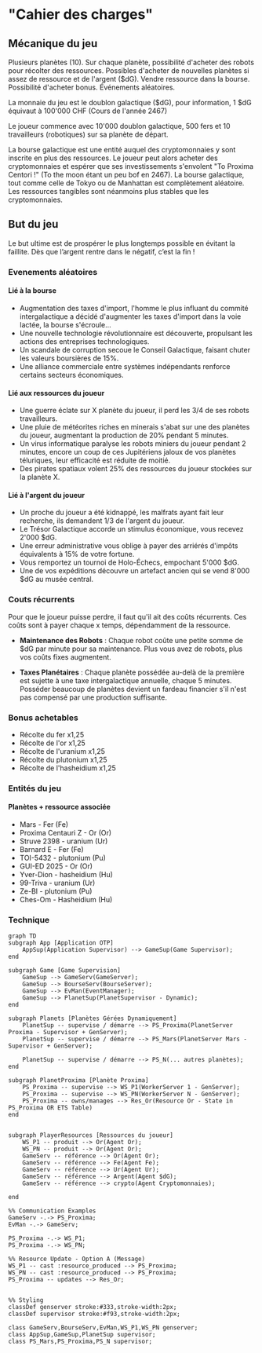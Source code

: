 # "Cahier des charges"

## Mécanique du jeu
Plusieurs planètes (10). Sur chaque planète, possibilité d'acheter des robots pour récolter des ressources. Possibles d'acheter de nouvelles planètes si assez de ressource et de l'argent ($dG). Vendre ressource dans la bourse. Possibilité d'acheter bonus. Événements aléatoires.

La monnaie du jeu est le doublon galactique ($dG), pour information, 1 $dG équivaut à 100'000 CHF (Cours de l'année 2467)

Le joueur commence avec 10'000 doublon galactique, 500 fers et 10 travailleurs (robotiques) sur sa planète de départ.

La bourse galactique est une entité auquel des cryptomonnaies y sont inscrite en plus des ressources. Le joueur peut alors acheter des cryptomonnaies et espérer que ses investissements s'envolent "To Proxima Centori !" (To the moon étant un peu bof en 2467). La bourse galactique, tout comme celle de Tokyo ou de Manhattan est complètement aléatoire. Les ressources tangibles sont néanmoins plus stables que les cryptomonnaies.

## But du jeu 

Le but ultime est de prospérer le plus longtemps possible en évitant la faillite. Dès que l’argent
rentre dans le négatif, c’est la fin !

### Evenements aléatoires

#### Lié à la bourse 
- Augmentation des taxes d'import, l'homme le plus influant du commité intergalactique a décidé d'augmenter les taxes d'import dans la voie lactée, la bourse s'écroule...
- Une nouvelle technologie révolutionnaire est découverte, propulsant les actions des entreprises technologiques.
- Un scandale de corruption secoue le Conseil Galactique, faisant chuter les valeurs boursières de 15%.
- Une alliance commerciale entre systèmes indépendants renforce certains secteurs économiques.

#### Lié aux ressources du joueur
- Une guerre éclate sur X planète du joueur, il perd les 3/4 de ses robots travailleurs.
- Une pluie de météorites riches en minerais s'abat sur une des planètes du joueur, augmentant la production de 20% pendant 5 minutes.
- Un virus informatique paralyse les robots miniers du joueur pendant 2 minutes, encore un coup de ces Jupitériens jaloux de vos planètes téluriques, leur efficacité est réduite de moitié.
- Des pirates spatiaux volent 25% des ressources du joueur stockées sur la planète X.

#### Lié à l'argent du joueur
- Un proche du joueur a été kidnappé, les malfrats ayant fait leur recherche, ils demandent 1/3 de l'argent du joueur.
- Le Trésor Galactique accorde un stimulus économique, vous recevez 2'000 $dG.
- Une erreur administrative vous oblige à payer des arriérés d'impôts équivalents à 15% de votre fortune.
- Vous remportez un tournoi de Holo-Échecs, empochant 5'000 $dG.
- Une de vos expéditions découvre un artefact ancien qui se vend 8'000 $dG au musée central.

### Couts récurrents

Pour que le joueur puisse perdre, il faut qu'il ait des coûts récurrents. Ces coûts sont à payer chaque x temps, dépendamment de la ressource. 

- **Maintenance des Robots** : Chaque robot coûte une petite somme de $dG par minute pour sa maintenance. Plus vous avez de robots, plus vos coûts fixes augmentent.

- **Taxes Planétaires** : Chaque planète possédée au-delà de la première est sujette à une taxe intergalactique annuelle, chaque 5 minutes. Posséder beaucoup de planètes devient un fardeau financier s'il n'est pas compensé par une production suffisante.



### Bonus achetables
- Récolte du fer x1,25
- Récolte de l'or x1,25
- Récolte de l'uranium x1,25
- Récolte du plutonium x1,25
- Récolte de l'hasheidium x1,25

### Entités du jeu
#### Planètes + ressource associée
- Mars               - Fer (Fe)
- Proxima Centauri Z - Or (Or)
- Struve 2398        - uranium (Ur)
- Barnard E          - Fer (Fe)
- TOI-5432           - plutonium (Pu)
- GUI-ED 2025        - Or (Or)
- Yver-Dion          - hasheidium (Hu)
- 99-Triva           - uranium (Ur)
- Ze-BI              - plutonium (Pu)
- Ches-Om            - Hasheidium (Hu)


### Technique

```mermaid
graph TD
subgraph App [Application OTP]
    AppSup(Application Supervisor) --> GameSup(Game Supervisor);
end

subgraph Game [Game Supervision]
    GameSup --> GameServ(GameServer);
    GameSup --> BourseServ(BourseServer);
    GameSup --> EvMan(EventManager);
    GameSup --> PlanetSup(PlanetSupervisor - Dynamic);
end

subgraph Planets [Planètes Gérées Dynamiquement]
    PlanetSup -- supervise / démarre --> PS_Proxima(PlanetServer Proxima - Supervisor + GenServer);
    PlanetSup -- supervise / démarre --> PS_Mars(PlanetServer Mars - Supervisor + GenServer);
    
    PlanetSup -- supervise / démarre --> PS_N(... autres planètes);
end

subgraph PlanetProxima [Planète Proxima]
    PS_Proxima -- supervise --> WS_P1(WorkerServer 1 - GenServer);
    PS_Proxima -- supervise --> WS_PN(WorkerServer N - GenServer);
    PS_Proxima -- owns/manages --> Res_Or(Resource Or - State in PS_Proxima OR ETS Table)
end


subgraph PlayerResources [Ressources du joueur]
    WS_P1 -- produit --> Or(Agent Or);
    WS_PN -- produit --> Or(Agent Or);
    GameServ -- référence --> Or(Agent Or);
    GameServ -- référence --> Fe(Agent Fe);
    GameServ -- référence --> Ur(Agent Ur);
    GameServ -- référence --> Argent(Agent $dG);
    GameServ -- référence --> crypto(Agent Cryptomonnaies);
    
end

%% Communication Examples
GameServ -.-> PS_Proxima;
EvMan -.-> GameServ;

PS_Proxima -.-> WS_P1; 
PS_Proxima -.-> WS_PN; 

%% Resource Update - Option A (Message)
WS_P1 -- cast :resource_produced --> PS_Proxima;
WS_PN -- cast :resource_produced --> PS_Proxima;
PS_Proxima -- updates --> Res_Or;


%% Styling
classDef genserver stroke:#333,stroke-width:2px;
classDef supervisor stroke:#f93,stroke-width:2px;

class GameServ,BourseServ,EvMan,WS_P1,WS_PN genserver;
class AppSup,GameSup,PlanetSup supervisor;
class PS_Mars,PS_Proxima,PS_N supervisor;

```
